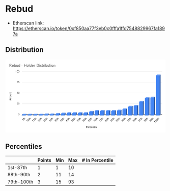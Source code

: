 # Rebud 
- Etherscan link: https://etherscan.io/token/0xf850aa77f3eb0c0fffa1ffd7548829967fa1897a

## Distribution 
![dist](../../../static/rebud-dist.png)

## Percentiles

| | Points | Min | Max | # In Percentile |
|--|--------|-----|-----|----------|
| 1st-87th   | 1  | 1  | 10 |  |
| 88th-90th  | 2  | 11 | 14 |  |
| 79th-100th | 3  | 15 | 93 |  | 